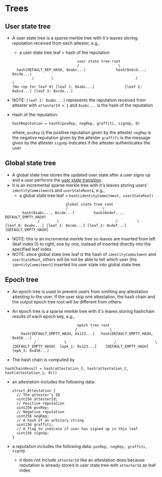 # Trees

## **User state tree**

*   A user state tree is a sparse merkle tree with it's leaves storing reputation received from each attester, e.g.,

    * a user state tree leaf = hash of the reputation

    ```
                                  user state tree root
                                  /                  \
      hash(DEFAULT_REP_HASH, 0xabc...)              hash(0xbcd..., 0xcde...)
             /        \                                      /         \
    [No rep for leaf 0] [leaf 1: 0xabc...]              [leaf 2: 0xbcd...] [leaf 3: 0xcde...]
    ```
* NOTE: `[leaf 1: 0xabc...]` represents the reputation received from attester with `attesterId = 1` and `0xabc...` is the hash of the reputation
*   Hash of the reputation:

    ```
    hashReputation = hash5(posRep, negRep, graffiti, signUp, 0)
    ```

    where, `posRep` is the positive reputation given by the attester `negRep` is the negative reputation given by the attester `graffifi` is the message given by the attester `signUp` indicates if the attester authenticates the user

## **Global state tree**

* A global state tree stores the updated user state after a user signs up and a user performs the [user state transition](user-state-transition.md).
* It is an incremental sparse merkle tree with it's leaves storing users' `identityCommitment`s and `userStateRoot`s, e.g.,
  * a global state tree leaf = `hash(identityCommitment, userStateRoot)`

```
                            global state tree root
                            /                \
        hash(0xabc..., 0xcde...)         hash(0xdef..., DEFAULT_EMPTY_HASH)
               /        \                          /         \
[leaf_0: 0xabc...] [leaf_1: 0xcde...] [leaf_2: 0xdef...] [DEFAULT_EMPTY_HASH]
```

* NOTE: this is an incremental merkle tree so leaves are inserted from left (leaf index 0) to right, one by one, instead of inserted directly into the specified leaf index.
* NOTE: since global state tree leaf is the hash of `identityCommitment` and `userStateRoot`, others will be not be able to tell which user (his `identityCommitment`) inserted his user state into global state tree.

## **Epoch tree**

* An epoch tree is used to prevent users from omitting any attestation attesting to the user. If the user skip one attestation, the hash chain and the output epoch tree root will be different from others.
*   An epoch tree is a sparse merkle tree with it's leaves storing hashchain results of each epoch key, e.g.,

    ```
                                  epoch tree root
                                 /               \
        hash(DEFAULT_EMPTY_HASH, 0x123...)   hash(DEFAULT_EMPTY_HASH, 0x456...)
              /             \                      /                  \
    [DEFAULT_EMPTY_HASH]  [epk_1: 0x123...]    [DEFAULT_EMPTY_HASH]  [epk_3: 0x456...]
    ```
* The hash chain is computed by

```
hashChainResult = hash(attestation_3, hash(attestation_2, hash(attestation_1, 0)))
```

*   an attestation includes the following data:

    ```
    struct Attestation {
      // The attester’s ID
      uint256 attesterId;
      // Positive reputation
      uint256 posRep;
      // Negative reputation
      uint256 negRep;
      // A hash of an arbitary string
      uint256 graffiti;
      // A flag to indicate if user has signed up in this leaf
      uint256 signUp;
    }
    ```
* a reputation includes the following data: `posRep, negRep, graffiti, signUp`
  * it does not include `attesterId` like an attestation does because reputation is already stored in user state tree with `attesterId` as leaf index
